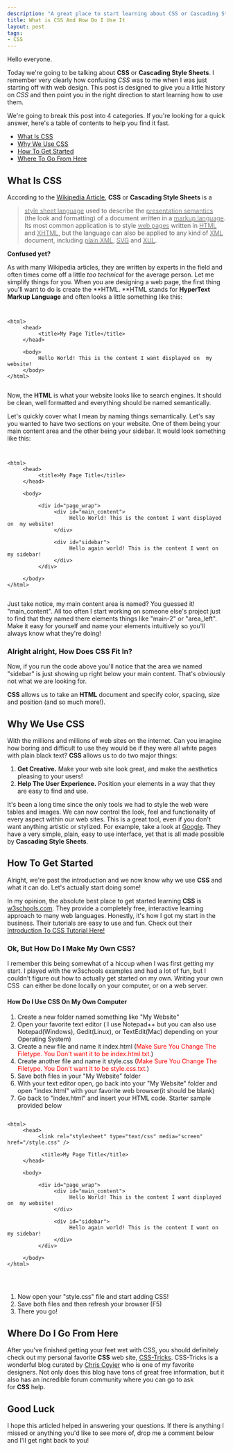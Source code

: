 ```yaml
--- 
description: "A great place to start learning about CSS or Cascading Style Sheets. "
title: What is CSS And How Do I Use It
layout: post
tags: 
- CSS
---
```

Hello everyone.

Today we're going to be talking about **CSS** or **Cascading Style Sheets**. I remember very clearly how confusing *CSS* was to me when I was just starting off with web design. This post is designed to give you a little history on *CSS* and then point you in the right direction to start learning how to use them.

We're going to break this post into 4 categories. If you're looking for a quick answer, here's a table of contents to help you find it fast.

+ <a href="#what">What Is CSS</a>
+ <a href="#why">Why We Use CSS</a>
+ <a href="#how">How To Get Started</a>
+ <a href="#where">Where To Go From Here</a>

<a name="what"></a>
## What Is CSS
According to the <a href="http://en.wikipedia.org/wiki/Cascading_Style_Sheets">Wikipedia Article</a>, **CSS** or **Cascading Style Sheets** is a 

<blockquote><a title="Style sheet language" href="http://en.wikipedia.org/wiki/Style_sheet_language"><span style="color: #808080;">style sheet language</span></a> used to describe the <a title="Presentation semantics" href="http://en.wikipedia.org/wiki/Presentation_semantics"><span style="color: #808080;">presentation semantics</span></a> (the look and formatting) of a document written in a <a title="Markup language" href="http://en.wikipedia.org/wiki/Markup_language"><span style="color: #808080;">markup language</span></a>. Its most common application is to style <a title="Web page" href="http://en.wikipedia.org/wiki/Web_page"><span style="color: #808080;">web pages</span></a> written in <a title="HTML" href="http://en.wikipedia.org/wiki/HTML"><span style="color: #808080;">HTML</span></a> and <a title="XHTML" href="http://en.wikipedia.org/wiki/XHTML"><span style="color: #808080;">XHTML</span></a>, but the language can also be applied to any kind of <a title="XML" href="http://en.wikipedia.org/wiki/XML"><span style="color: #808080;">XML</span></a> document, including <a title="Plain Old XML" href="http://en.wikipedia.org/wiki/Plain_Old_XML"><span style="color: #808080;">plain XML</span></a>, <a title="Scalable Vector Graphics" href="http://en.wikipedia.org/wiki/Scalable_Vector_Graphics"><span style="color: #808080;">SVG</span></a> and <a title="XUL" href="http://en.wikipedia.org/wiki/XUL"><span style="color: #808080;">XUL</span></a>.</span></blockquote>

**Confused yet?**

As with many Wikipedia articles, they are written by experts in the field and often times come off a little *too technical* for the average person. Let me simplify things for you. When you are designing a web page, the first thing you'll want to do is create the **HTML. **HTML stands for **HyperText Markup Language** and often looks a little something like this:

<pre rel="HTML" class="prettyprint"><code lang="xhtml">

&lt;html>
     &lt;head>
          &lt;title>My Page Title&lt;/title>
     &lt;/head>

     &lt;body>
          Hello World! This is the content I want displayed on  my website!
     &lt;/body>
&lt;/html>

</code></pre>

Now, the **HTML** is what your website looks like to search engines. It should be clean, well formatted and everything should be named semantically.

Let's quickly cover what I mean by naming things semantically. Let's say you wanted to have two sections on your website. One of them being your main content area and the other being your sidebar. It would look something like this:

<pre rel="HTML" class="prettyprint"><code lang="xhtml">

&lt;html>
     &lt;head>
          &lt;title>My Page Title&lt;/title>
     &lt;/head>

     &lt;body>

          &lt;div id="page_wrap">
               &lt;div id="main_content">
                    Hello World! This is the content I want displayed on  my website!
               &lt;/div><!--END #main_content-->

               &lt;div id="sidebar">
                    Hello again world! This is the content I want on my sidebar!
               &lt;/div><!--END #sidebar-->
          &lt;/div><!--END #page_wrap-->

     &lt;/body>
&lt;/html>

</code></pre>

Just take notice, my main content area is named? You guessed it! "main_content". All too often I start working on someone else's project just to find that they named there elements things like "main-2" or "area_left". Make it easy for yourself and name your elements intuitively so you'll always know what they're doing!

### Alright alright, How Does CSS Fit In?

Now, if you run the code above you'll notice that the area we named "sidebar" is just showing up right below your main content. That's obviously not what we are looking for.

**CSS** allows us to take an **HTML** document and specify color, spacing, size and position (and so much more!).

<a name="why"></a>
## Why We Use CSS

With the millions and millions of web sites on the internet. Can you imagine how boring and difficult to use they would be if they were all white pages with plain black text? **CSS** allows us to do two major things:

1. **Get Creative.** Make your web site look great, and make the aesthetics pleasing to your users!
2. **Help The User Experience.** Position your elements in a way that they are easy to find and use.

It's been a long time since the only tools we had to style the web were tables and images. We can now control the look, feel and functionality of every aspect within our web sites. This is a great tool, even if you don't want anything artistic or stylized. For example, take a look at <a href="http://www.google.com">Google</a>. They have a very simple, plain, easy to use interface, yet that is all made possible by **Cascading Style Sheets**.

<a name="how"></a>
## How To Get Started

Alright, we're past the introduction and we now know why we use **CSS** and what it can do. Let's actually start doing some!

In my opinion, the absolute best place to get started learning **CSS** is <a href="http://www.w3schools.com/">w3schools.com</a>. They provide a completely free, interactive learning approach to many web languages. Honestly, it's how I got my start in the business. Their tutorials are easy to use and fun. Check out their <a href="http://www.w3schools.com/css/default.asp">Introduction To CSS Tutorial Here!</a>

### Ok, But How Do I Make My Own CSS?

I remember this being somewhat of a hiccup when I was first getting my start. I played with the w3schools examples and had a lot of fun, but I couldn't figure out how to actually get started on my own. Writing your own CSS  can either be done locally on your computer, or on a web server.

#### How Do I Use CSS On My Own Computer

1. Create a new folder named something like "My Website"
2. Open your favorite text editor ( I use Notepad++ but you can also use Notepad(Windows), Gedit(Linux), or TextEdit(Mac) depending on your Operating System)
3. Create a new file and name it index.html (<span style="color: #ff0000;">Make Sure You Change The Filetype. You Don't want it to be index.html.txt.</span>)
4. Create another file and name it style.css (<span style="color: #ff0000;">Make Sure You Change The Filetype. You Don't want it to be style.css.txt.</span>)
5. Save both files in your "My Website" folder
6. With your text editor open, go back into your "My Website" folder and open "index.html" with your favorite web browser(it should be blank)
7. Go back to "index.html" and insert your HTML code. Starter sample provided below

<pre rel="HTML" class="prettyprint"><code lang="xhtml">
&lt;html>
     &lt;head>
          &lt;link rel="stylesheet" type="text/css" media="screen" href="/style.css" />
          
           &lt;title>My Page Title&lt;/title>
     &lt;/head>

     &lt;body>

          &lt;div id="page_wrap">
               &lt;div id="main_content">
                    Hello World! This is the content I want displayed on  my website!
               &lt;/div><!--END #main_content-->

               &lt;div id="sidebar">
                    Hello again world! This is the content I want on my sidebar!
               &lt;/div><!--END #sidebar-->
          &lt;/div><!--END #page_wrap-->

     &lt;/body>
&lt;/html>

</code></pre>

&nbsp;
1. Now open your "style.css" file and start adding CSS!
2. Save both files and then refresh your browser (F5)
3. There you go!

<a name="where"></a>
## Where Do I Go From Here

After you've finished getting your feet wet with CSS, you should definitely check out my personal favorite **CSS** web site, <a href="http://css-tricks.com/">CSS-Tricks</a>. CSS-Tricks is a wonderful blog curated by <a href="http://chriscoyier.net/">Chris Coyier</a> who is one of my favorite designers. Not only does this blog have tons of great free information, but it also has an incredible forum community where you can go to ask for **CSS** help.
## Good Luck
I hope this articled helped in answering your questions. If there is anything I missed or anything you'd like to see more of, drop me a comment below and I'll get right back to you!
